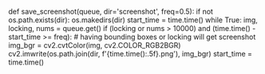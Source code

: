 

def save_screenshot(queue, dir='screenshot', freq=0.5):
        if not os.path.exists(dir):
            os.makedirs(dir)
        start_time = time.time()
        while True:
            img, locking, nums = queue.get()
            if (locking or nums > 10000) and (time.time() - start_time >= freq): # having bounding boxes or locking will get screenshot
                img_bgr = cv2.cvtColor(img, cv2.COLOR_RGB2BGR)
                cv2.imwrite(os.path.join(dir, f'{time.time():.5f}.png'), img_bgr)
                start_time = time.time()

